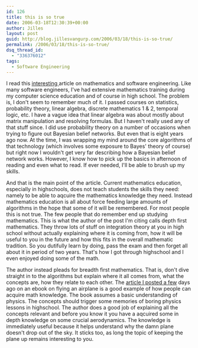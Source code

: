 ```yaml
---
id: 126
title: this is so true
date: 2006-03-18T12:30:39+00:00
author: Jilles
layout: post
guid: http://blog.jillesvangurp.com/2006/03/18/this-is-so-true/
permalink: /2006/03/18/this-is-so-true/
dsq_thread_id:
  - "336376012"
tags:
  - Software Engineering
---
```

I read this [interesting ](http://steve-yegge.blogspot.com/2006/03/math-for-programmers.html)article on mathematics and software engineering. Like many software engineers, I've had extensive mathematics training during my computer science education and of course in high school. The problem is, I don't seem to remember much of it. I passed courses on statistics, probability theory, linear algebra, discrete mathematics 1 & 2, temporal logic, etc. I have a vague idea that linear algebra was about mostly about matrix manipulation and resolving formulas. But I haven't really used any of that stuff since. I did use probability theory on a number of occasions when trying to figure out Bayesian belief networks. But even that is eight years ago now. At the time, I was wrapping my mind around the core algorithms of that technology (which involves some exposure to Bayes' theory of course) but right now I wouldn't get very far describing how a Bayesian belief network works. However, I know how to pick up the basics in afternoon of reading and even what to read. If ever needed, I'll be able to brush up my skills.

And that is the main point of the article. Current mathematics education, especially in highschools, does not teach students the skills they need: namely to be able to aqcuire the mathematics knowledge they need. Instead mathematics education is all about force feeding large amounts of algorithms in the hope that some of it will be remembered. For most people this is not true. The few people that do remember end up studying mathematics. This is what the author of the post I'm citing calls depth first mathematics. They throw lots of stuff on integration theory at you in high school without actually explaining where it is coming from, how it will be useful to you in the future and how this fits in the overall mathematic tradition. So you dutifully learn by doing, pass the exam and then forget all about it in period of two years. That's how I got through highschool and I even enjoyed doing some of the math.

The author instead pleads for breadth first mathematics. That is, don't dive straight in to the algorithms but explain where it all comes from, what the concepts are, how they relate to each other. The [article I posted a few](https://www.jillesvangurp.com/2006/03/14/how-it-flies/) days ago on an ebook on flying an airplane is a good example of how people can acquire math knowledge. The book assumes a basic understanding of physics. The concepts should trigger some memories of boring physics lessons in highschool. The author does a good job of explaining all the concepts relevant and before you know it you have a aqcuired some in depth knowledge on some crucial aerodynamics. The knowledge is immediately useful because it helps understand why the damn plane doesn't drop out of the sky. It sticks too, as long the topic of keeping the plane up remains interesting to you.